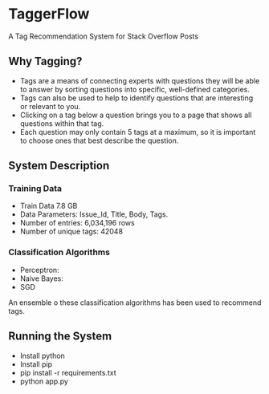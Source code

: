 # TaggerFlow

A Tag Recommendation System for Stack Overflow Posts

## Why Tagging?
* Tags are a means of connecting experts with questions they will be able to answer by sorting questions into specific, well-defined categories.
* Tags can also be used to help to identify questions that are interesting or relevant to you.
* Clicking on a tag below a question brings you to a page that shows all questions within that tag.
* Each question may only contain 5 tags at a maximum, so it is important to choose ones that best describe the question.

## System Description 

### Training Data
* Train Data 7.8 GB
* Data Parameters: Issue_Id, Title, Body, Tags. 
* Number of entries:  6,034,196 rows
* Number of unique tags: 42048

### Classification Algorithms 
* Perceptron: 
* Naive Bayes: 
* SGD

An ensemble o these classification algorithms has been used to recommend tags.

## Running the System
* Install python
* Install pip
* pip install -r requirements.txt
* python app.py




